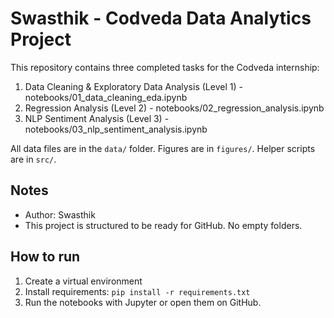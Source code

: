 # Swasthik - Codveda Data Analytics Project

This repository contains three completed tasks for the Codveda internship:

1. Data Cleaning & Exploratory Data Analysis (Level 1) - notebooks/01_data_cleaning_eda.ipynb
2. Regression Analysis (Level 2) - notebooks/02_regression_analysis.ipynb
3. NLP Sentiment Analysis (Level 3) - notebooks/03_nlp_sentiment_analysis.ipynb

All data files are in the `data/` folder. Figures are in `figures/`. Helper scripts are in `src/`.

## Notes
- Author: Swasthik
- This project is structured to be ready for GitHub. No empty folders.

## How to run
1. Create a virtual environment
2. Install requirements: `pip install -r requirements.txt`
3. Run the notebooks with Jupyter or open them on GitHub.
